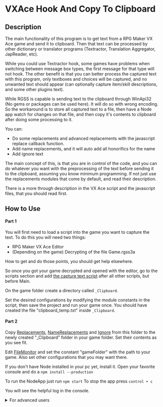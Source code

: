 # VXAce Hook And Copy To Clipboard

## Description
The main functionality of this program is to get text from a RPG Maker VX Ace game and send it to clipboard. Then that text can be processed by other dictionary or translator programs (Textractor, Translation Aggregator, JapReader, etc).

While you could use Textractor hook, some games have problems when switching between message box types, the first message for that type will not hook. The other benefit is that you can better process the captured text with this program, only textboxes and choices will be captured, and no unwanted text should appear (can optionally capture item/skill descriptions, and some other plugins text).

While RGSS is capable is sending text to the clipboard through WinApi32 (No gems or packages can be used here). It will do so with wrong encoding. So the workaround is to store all captured text to a file, then have a Node app watch for changes on that file, and then copy it's contents to clipboard after doing some processing to it.

You can:
 - Do some replacements and advanced replacements with the javascript replace callback function. 
 - Add name replacements, and it will auto add all honorifics for the name
 - Add ignore text

The main concept of this, is that you are in control of the code, and you can do whatever you want with the preprocessing of the text before sending it to the clipboard, assuming you know minimum programming. If not just use the replacements modules that come by default, and read their description.

There is a more through description in the VX Ace script and the javascript files, that you should read first.

## How to Use
#### Part 1
You will first need to load a script into the game you want to capture the text. To do this you will need two things:
- RPG Maker VX Ace Editor
- (Depending on the game) Decrypting of the file Game.rgss3a

How to get and do those points, you should get help elsewhere.

So once you got your game decrypted and opened with the editor, go to the scripts section and add [the capture text script](VXACE_SaveTextToFile.rb) after all other scripts, but before Main.

On the game folder create a directory called `_Clipboard`.

Set the desired configurations by modifying the module constants in the script, then save the project and run your game once. You should have created the file "clipboard_temp.txt" inside `_Clipboard`.

#### Part 2
Copy [Replacements](Replacements.mjs), [NameReplacements](NameReplacements.mjs) and [Ignore](Ignore.mjs) from this folder to the newly created "_Clipboard" folder in your game folder. Set their contents as you see fit.

Edit [FileMonitor](FileMonitor.js) and set the constant "gameFolder" with the path to your game. Also set other configurations that you may want there.

If you don't have Node installed in your pc yet, install it.
Open your favorite console and do a `npm install --production`

To run the NodeApp just run `npm start`
To stop the app press `control + c`

You will see the helpful log in the console.

<details>
  <summary>For advanced users</summary>
    Do a normal "npm install" and run with "npm run dev" so you can run the app with nodemon, letting you auto reload it when changes are made to "FileMonitor.js"
</details>